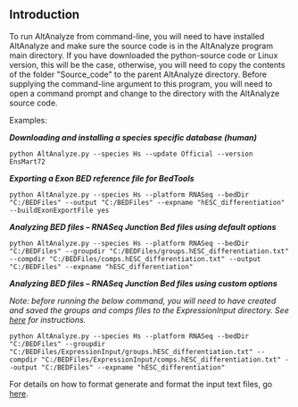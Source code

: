 ## Introduction ##

To run AltAnalyze from command-line, you will need to have installed AltAnalyze and make sure the source code is in the AltAnalyze program main directory. If you have downloaded the python-source code or Linux version, this will be the case, otherwise, you will need to copy the contents of the folder "Source\_code" to the parent AltAnalyze directory. Before supplying the command-line argument to this program, you will need to open a command prompt and change to the directory with the AltAnalyze source code.

Examples:

_**Downloading and installing a species specific database (human)**_

```
python AltAnalyze.py --species Hs --update Official --version EnsMart72
```


_**Exporting a Exon BED reference file for BedTools**_

```
python AltAnalyze.py --species Hs --platform RNASeq --bedDir "C:/BEDFiles" --output "C:/BEDFiles" --expname "hESC_differentiation" --buildExonExportFile yes
```


_**Analyzing  BED files – RNASeq Junction Bed files using default options**_

```
python AltAnalyze.py --species Hs --platform RNASeq --bedDir "C:/BEDFiles" --groupdir "C:/BEDFiles/groups.hESC_differentiation.txt" --compdir "C:/BEDFiles/comps.hESC_differentiation.txt" --output "C:/BEDFiles" --expname "hESC_differentiation"
```

_**Analyzing  BED files – RNASeq Junction Bed files using custom options**_

_Note: before running the below command, you will need to have created and saved the groups and comps files to the ExpressionInput directory. See [here](ManualGroupsCompsCreation.md) for instructions._

```
python AltAnalyze.py --species Hs --platform RNASeq --bedDir "C:/BEDFiles" --groupdir "C:/BEDFiles/ExpressionInput/groups.hESC_differentiation.txt" --compdir "C:/BEDFiles/ExpressionInput/comps.hESC_differentiation.txt" --output "C:/BEDFiles" --expname "hESC_differentiation"
```

For details on how to format generate and format the input text files, go [here](ObtainingRNASeqInputs.md).
